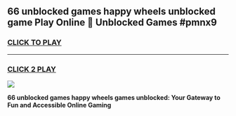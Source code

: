 
## 66 unblocked games happy wheels unblocked game Play Online 👋 Unblocked Games #pmnx9
<h3>
<a href="https://premium.freeplayer.one?title=66_unblocked_games_happy_wheels&ref=21F">CLICK TO PLAY</a></h3>
<hr>

<h3>
<a href="https://premium.freeplayer.one?title=66_unblocked_games_happy_wheels&ref=21F">CLICK 2 PLAY</a>
  
</h3>

<a href="https://premium.freeplayer.one?title=66_unblocked_games_happy_wheels&ref=21F/"><img src="https://clearcache.store/games.png"></a>


**66 unblocked games happy wheels games unblocked: Your Gateway to Fun and Accessible Online Gaming**
